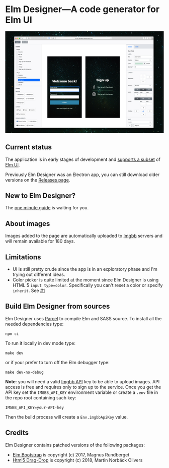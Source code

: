 # Elm Designer—A code generator for Elm UI

![Elm Designer interface](./assets/screenshot.jpg)

## Current status

The application is in early stages of development and [supports a subset][support] of [Elm UI][elmui].

Previously Elm Designer was an Electron app, you can still download older versions on the [Releases page][r].

## New to Elm Designer? 

The [one minute guide][guide] is waiting for you.

## About images

Images added to the page are automatically uploaded to [Imgbb][imgbb] servers and will remain available for 180 days.  

## Limitations

- UI is still pretty crude since the app is in an exploratory phase and I'm trying out different ideas.
- Color picker is quite limited at the moment since Elm Designer is using HTML 5 `input type=color`. Specifically you can't reset a color or specify `inherit`. See [#1][issue1]

## Build Elm Designer from sources

Elm Designer uses [Parcel][2] to compile Elm and SASS source. To install all the needed dependencies type:

    npm ci 

To run it locally in dev mode type:

    make dev

or if your prefer to turn off the Elm debugger type:

    make dev-no-debug

**Note**: you will need a valid [Imgbb API][api] key to be able to upload images. API access is free and requires only to sign up to the service. Once you get the API key set the `IMGBB_API_KEY` environment variable or create a `.env` file in the repo root containing such key:

    IMGBB_API_KEY=your-API-key

Then the build process will create a `Env.imgbbApiKey` value.

## Credits

Elm Designer contains patched versions of the following packages:

* [Elm Bootstrap][eb] is copyright (c) 2017, Magnus Rundberget  
* [Html5 Drag-Drop][hdd] is copyright (c) 2018, Martin Norbäck Olivers 
  
[2]: https://parceljs.org
[d]: https://github.com/passiomatic/elm-designer/releases/tag/v0.3.0
[issue1]: https://github.com/passiomatic/elm-designer/issues/1 
[elmui]: https://github.com/mdgriffith/elm-ui
[r]: https://github.com/passiomatic/elm-designer/releases
[api]: https://api.imgbb.com
[imgbb]: https://imgbb.com
[guide]: https://github.com/passiomatic/elm-designer/wiki/One-minute-guide
[eb]: https://github.com/rundis/elm-bootstrap
[hdd]: https://github.com/norpan/elm-html5-drag-drop
[support]: https://github.com/passiomatic/elm-designer/wiki/Elm-UI-support-status
